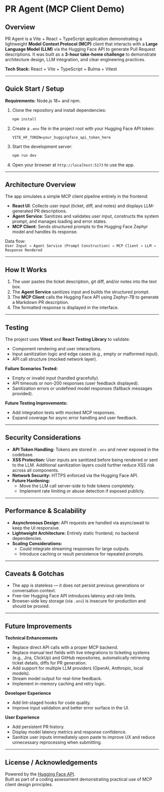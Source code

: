 # PR Agent (MCP Client Demo)

## Overview

PR Agent is a Vite + React + TypeScript application demonstrating a lightweight **Model Context Protocol (MCP)** client that interacts with a **Large Language Model (LLM)** via the Hugging Face API to generate Pull Request descriptions. It was built as a **3-hour take-home challenge** to demonstrate architecture design, LLM integration, and clear engineering practices.

**Tech Stack:** React + Vite + TypeScript + Bulma + Vitest

---

## Quick Start / Setup

**Requirements:** Node.js 18+ and npm.

1. Clone the repository and install dependencies:
   ```bash
   npm install
   ```

2. Create a `.env` file in the project root with your Hugging Face API token:
   ```
   VITE_HF_TOKEN=your_huggingface_api_token_here
   ```

3. Start the development server:
   ```bash
   npm run dev
   ```

4. Open your browser at `http://localhost:5173` to use the app.

---

## Architecture Overview

The app simulates a simple MCP client pipeline entirely in the frontend:

- **React UI**: Collects user input (ticket, diff, and notes) and displays LLM-generated PR descriptions.
- **Agent Service**: Sanitizes and validates user input, constructs the system prompt, and manages loading and error states.
- **MCP Client**: Sends structured prompts to the Hugging Face Zephyr model and handles its response.

Data flow:  
`User Input → Agent Service (Prompt Construction) → MCP Client → LLM → Response Rendered`

---

## How It Works

1. The user pastes the ticket description, git diff, and/or notes into the text box.
2. The **Agent Service** sanitizes input and builds the structured prompt.
3. The **MCP Client** calls the Hugging Face API using Zephyr-7B to generate a Markdown PR description.
4. The formatted response is displayed in the interface.

---

## Testing

The project uses **Vitest** and **React Testing Library** to validate:
- Component rendering and user interactions.
- Input sanitization logic and edge cases (e.g., empty or malformed input).
- API call structure (mocked network layer).

**Failure Scenarios Tested:**
- Empty or invalid input (handled gracefully).
- API timeouts or non-200 responses (user feedback displayed).
- Sanitization errors or undefined model responses (fallback messages provided).

**Future Testing Improvements:**
- Add integration tests with mocked MCP responses.
- Expand coverage for async error handling and user feedback.

---

## Security Considerations

- **API Token Handling:** Tokens are stored in `.env` and never exposed in the codebase.
- **XSS Protection:** User inputs are sanitized before being rendered or sent to the LLM. Additional sanitization layers could further reduce XSS risk across all components.
- **Network Security:** HTTPS enforced via the Hugging Face API.
- **Future Hardening:**
  - Move the LLM call server-side to hide tokens completely.
  - Implement rate limiting or abuse detection if exposed publicly.

---

## Performance & Scalability

- **Asynchronous Design:** API requests are handled via async/await to keep the UI responsive.
- **Lightweight Architecture:** Entirely static frontend; no backend dependencies.
- **Scaling Considerations:**
  - Could integrate streaming responses for large outputs.
  - Introduce caching or result persistence for repeated prompts.

---

## Caveats & Gotchas

- The app is stateless — it does not persist previous generations or conversation context.
- Free-tier Hugging Face API introduces latency and rate limits.
- Browser-side key storage (via `.env`) is insecure for production and should be proxied.

---

## Future Improvements

**Technical Enhancements**
- Replace direct API calls with a proper MCP backend.
- Replace manual text fields with live integrations to ticketing systems (e.g., Jira, ClickUp) and GitHub repositories, automatically retrieving ticket details, diffs for PR generation.
- Add support for multiple LLM providers (OpenAI, Anthropic, local models).
- Stream model output for real-time feedback.
- Implement in-memory caching and retry logic.

**Developer Experience**
- Add lint-staged hooks for code quality.
- Improve input validation and better error surface in the UI.

**User Experience**
- Add persistent PR history.
- Display model latency metrics and response confidence.
- Sanitize user inputs immediately upon paste to improve UX and reduce unnecessary reprocessing when submitting.

---

## License / Acknowledgements

Powered by the [Hugging Face API](https://huggingface.co/docs/api-inference/index).  
Built as part of a coding assessment demonstrating practical use of MCP client design principles.
